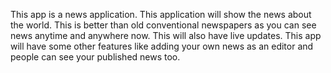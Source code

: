 This app is a news application. This application will show the news about the world. This is better than old conventional newspapers as you can see news anytime and anywhere now. This will also have live updates. This app will have some other features like adding your own news as an editor and people can see your published news too.
